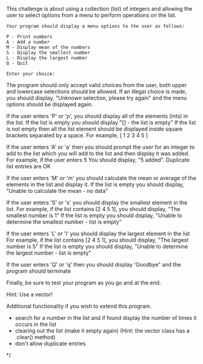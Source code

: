 This challenge is about using a collection (list) of integers and allowing the user
    to select options from a menu to perform operations on the list.
    
    Your program should display a menu options to the user as follows:
    
    P - Print numbers
    A - Add a number
    M - Display mean of the numbers
    S - Display the smallest number
    L - Display the largest number
    Q - Quit

    Enter your choice:
    
The program should only accept valid choices from the user, both upper and lowercase selections should be allowed.
If an illegal choice is made, you should display, "Unknown selection, please try again" and the menu options should be
displayed again.


If the user enters 'P' or 'p', you should display all of the elements (ints) in the list.
If the list is empty you should display "[] - the list is empty"
If the list is not empty then all the list element should be displayed inside square brackets separated by a space. 
For example, [ 1 2 3 4 5 ]
      
If the user enters 'A' or 'a' then you should prompt the user for an integer to add to the list 
which you will add to the list and then display it was added. For example, if the user enters 5
You should display, "5 added".
Duplicate list entries are OK

If the user enters 'M' or 'm'  you should calculate the mean or average of the elements in the list and display it.
If the list is empty you should display, "Unable to calculate the mean - no data"

If the user enters 'S' or 's' you should display the smallest element in the list.
For example, if the list contains [2 4 5 1],  you should display, "The smallest number is 1"
If the list is empty you should display, "Unable to determine the smallest number - list is empty"

If the user enters 'L' or 'l' you should display the largest element in the list
For example, if the list contains [2 4 5 1], you should display, "The largest number is 5"
If the list is empty you should display, "Unable to determine the largest number - list is empty"

If the user enters 'Q' or 'q' then you should display 'Goodbye" and the program should terminate

Finally, be sure to test your program as you go and at the end.

Hint: Use a vector!

Additional functionality if you wish to extend this program.

- search for a number in the list and if found display the number of times it occurs in the list
- clearing out the list (make it empty again) (Hint: the vector class has a .clear() method)
- don't allow duplicate entries

*/
